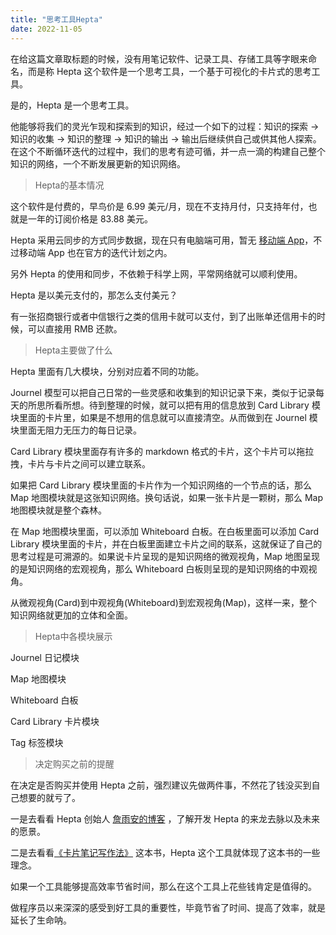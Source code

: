 ```yaml
---
title: "思考工具Hepta"
date: 2022-11-05
---
```


在给这篇文章取标题的时候，没有用笔记软件、记录工具、存储工具等字眼来命名，而是称 Hepta 这个软件是一个思考工具，一个基于可视化的卡片式的思考工具。

是的，Hepta 是一个思考工具。

他能够将我们的灵光乍现和探索到的知识，经过一个如下的过程：知识的探索 → 知识的收集 → 知识的整理 → 知识的输出 → 输出后继续供自己或供其他人探索。
在这个不断循环迭代的过程中，我们的思考有迹可循，并一点一滴的构建自己整个知识的网络，一个不断发展更新的知识网络。

<blockquote class="blockquote">Hepta的基本情况</blockquote>

这个软件是付费的，早鸟价是 6.99 美元/月，现在不支持月付，只支持年付，也就是一年的订阅价格是 83.88 美元。

Hepta 采用云同步的方式同步数据，现在只有电脑端可用，暂无 [移动端 App](https://heptaplatforms.notion.site/Heptabase-Public-Roadmap-3f4fa6e915b1419487514a268e0a26c5)，不过移动端 App 也在官方的迭代计划之内。

另外 Hepta 的使用和同步，不依赖于科学上网，平常网络就可以顺利使用。

Hepta 是以美元支付的，那怎么支付美元？

有一张招商银行或者中信银行之类的信用卡就可以支付，到了出账单还信用卡的时候，可以直接用 RMB 还款。

<blockquote class="blockquote">Hepta主要做了什么</blockquote>

Hepta 里面有几大模块，分别对应着不同的功能。

Journel 模型可以把自己日常的一些灵感和收集到的知识记录下来，类似于记录每天的所思所看所想。待到整理的时候，就可以把有用的信息放到 Card Library 模块里面的卡片里，如果是不想用的信息就可以直接清空。从而做到在 Journel 模块里面无阻力无压力的每日记录。

Card Library 模块里面存有许多的 markdown 格式的卡片，这个卡片可以拖拉拽，卡片与卡片之间可以建立联系。

如果把 Card Library 模块里面的卡片作为一个知识网络的一个节点的话，那么 Map 地图模块就是这张知识网络。换句话说，如果一张卡片是一颗树，那么 Map 地图模块就是整个森林。

在 Map 地图模块里面，可以添加 Whiteboard 白板。在白板里面可以添加 Card Library 模块里面的卡片，并在白板里面建立卡片之间的联系，这就保证了自己的思考过程是可溯源的。如果说卡片呈现的是知识网络的微观视角，Map 地图呈现的是知识网络的宏观视角，那么 Whiteboard 白板则呈现的是知识网络的中观视角。

从微观视角(Card)到中观视角(Whiteboard)到宏观视角(Map)，这样一来，整个知识网络就更加的立体和全面。

<blockquote class="blockquote">Hepta中各模块展示</blockquote>

Journel 日记模块

Map 地图模块

Whiteboard 白板

Card Library 卡片模块

Tag 标签模块

<blockquote class="blockquote">决定购买之前的提醒</blockquote>

在决定是否购买并使用 Hepta 之前，强烈建议先做两件事，不然花了钱没买到自己想要的就亏了。

一是去看看 Hepta 创始人 [詹雨安的博客](https://alanchan1209.medium.com/) ，了解开发 Hepta 的来龙去脉以及未来的愿景。

二是去看看[《卡片笔记写作法》](https://weread.qq.com/web/bookDetail/3d8326d072552e803d87c41) 这本书，Hepta 这个工具就体现了这本书的一些理念。

如果一个工具能够提高效率节省时间，那么在这个工具上花些钱肯定是值得的。

做程序员以来深深的感受到好工具的重要性，毕竟节省了时间、提高了效率，就是延长了生命呐。
